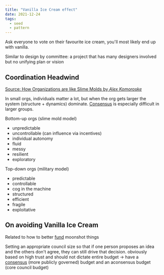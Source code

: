 ```yaml
---
title: "Vanilla Ice Cream effect"
date: 2021-12-24
tags:
  - seed
  - pattern
---
```


Ask everyone to vote on their favourite ice cream, you'll most likely end up with vanilla.

Similar to design by committee: a project that has many designers involved but no unifying plan or vision

## Coordination Headwind

[Source: How Organizations are like Slime Molds by _Alex Komoroske_](https://komoroske.com/slime-mold/)

In small orgs, individuals matter a lot, but when the org gets larger the system (structure + dynamics) dominate. [Consensus](thoughts/consensus.md) is especially difficult in larger groups.

Bottom-up orgs (slime mold model)

- unpredictable
- uncontrollable (can influence via incentives)
- individual autonomy
- fluid
- messy
- resilient
- exploratory

Top-down orgs (military model)

- predictable
- controllable
- cog in the machine
- structured
- efficient
- fragile
- exploitative

## On avoiding Vanilla Ice Cream

Related to how to better [fund](thoughts/funding.md) moonshot things

Setting an appropriate council size so that if one person proposes an idea and the others don't agree, they can still drive that decision. obviously based on high trust and should not dictate entire budget → have a [consensus](thoughts/consensus.md) (more publicly governed) budget and an aconsensus budget (core council budget)
